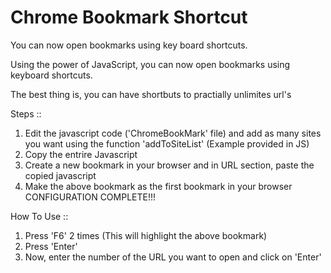 Chrome Bookmark Shortcut
=================

You can now open bookmarks using key board shortcuts.

Using the power of JavaScript, you can now open bookmarks using keyboard shortcuts. 

The best thing is, you can have shortbuts to practially unlimites url's

Steps ::<br>
1. Edit the javascript code ('ChromeBookMark' file) and add as many sites you want using the function 'addToSiteList' (Example provided in JS) <br>
2. Copy the entrire Javascript <br>
3. Create a new bookmark in your browser and in URL section, paste the copied javascript <br>
4. Make the above bookmark as the first bookmark in your browser <br>
CONFIGURATION COMPLETE!!! <br>

How To Use ::<br>
1. Press 'F6' 2 times (This will highlight the above bookmark) <br>
2. Press 'Enter' <br>
3. Now, enter the number of the URL you want to open and click on 'Enter' <br>



